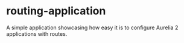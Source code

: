 # routing-application
A simple application showcasing how easy it is to configure Aurelia 2 applications with routes.
